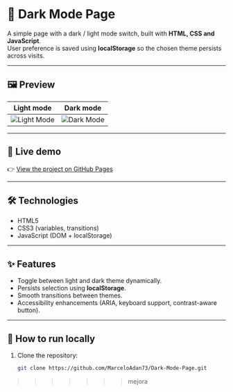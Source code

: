 # 🌙 Dark Mode Page

A simple page with a dark / light mode switch, built with **HTML, CSS and JavaScript**.  
User preference is saved using **localStorage** so the chosen theme persists across visits.

---

## 🖼️ Preview

Light mode | Dark mode
:-------------------------:|:-------------------------:
![Light Mode](assets/light-mode.png) | ![Dark Mode](assets/dark-mode.png)

---

## 🚀 Live demo
👉 [View the project on GitHub Pages](https://marceloadan73.github.io/Dark-Mode-Page/)

---

## 🛠️ Technologies
- HTML5  
- CSS3 (variables, transitions)  
- JavaScript (DOM + localStorage)

---

## ✨ Features
- Toggle between light and dark theme dynamically.  
- Persists selection using **localStorage**.  
- Smooth transitions between themes.  
- Accessibility enhancements (ARIA, keyboard support, contrast-aware button).

---

## 🧩 How to run locally
1. Clone the repository:
   ```bash
   git clone https://github.com/MarceloAdan73/Dark-Mode-Page.git
>>>>>>> mejora
